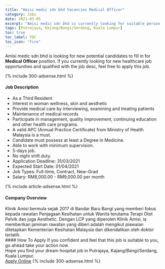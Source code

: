 ```yaml
---
title: "Amisi medic sdn bhd Vacancies Medical Officer" 
category: Jobs 
date: 2021-03-05 
excerpt: "Amisi medic sdn bhd is currently looking for suitable person to fill in the Medical Officer which positioned at Putrajaya, Kajang/Bangi/Serdang, Kuala Lumpur" 
tags: [Putrajaya, Kajang/Bangi/Serdang, Kuala Lumpur] 
toc: true 
toc_label: TOC 
toc_icon: "fire" 
--- 
```


<p>Amisi medic sdn bhd is looking for new potential candidates to fill in for <b>Medical Officer</b> position. If you currently looking for new healthcare job opportunities and qualified with the job desc, feel free to apply this job.
</p>{% include 300-adsense.html %} 
<div><div><h4>Job Description</h4></div><div><div><span><div><ul><li>As a Third Resident</li><li>Interest in woman wellness, skin and aesthetic</li><li>Provide medical care by interviewing, examining and treating patients</li><li>Maintenance of medical records</li><li>Participate in management, quality improvement, continuing education and other health care programs.</li><li>A valid APC (Annual Practice Certificate) from Ministry of Health Malaysia is a must.</li><li>Candidate must possess at least a Degree in Medicine.</li><li>Able to work with minimum supervision.</li><li>5-days job.</li><li>No night shift duty.</li><li>Application Deadline: 31/03/2021</li><li>Expected Start Date: 01/04/2021</li><li>Job Types: Full-time, Contract, New-Grad</li><li>Salary: RM8,000.00 - RM9,000.00 per month</li></ul></div></span></div></div></div> 
{% include article-adsense.html %} 
<div><div><h4>Company Overview</h4></div><div><div><span><div><div>Klinik Amisi bermula sejak 2017 di Bandar Baru Bangi yang memberi fokus kepada rawatan Penjagaan Kesihatan untuk Wanita terutama Terapi Otot Pelvik dan juga Aesthetic. Dengan LCP yang diperoleh Klinik Amisi, ia memberikan jaminan rawatan yang diberi adalah mengikut piawaian ditetapkan Kementerian Kesihatan Malaysia dan dikendalikan oleh doktor terlatih.</div></div></span></div></div></div> 
#### How To Apply 
If you confident and feel that this job is suitable to you, go ahead take your action now. <br/> 
Hope you find your dream hospital job in Putrajaya, Kajang/Bangi/Serdang, Kuala Lumpur. <br/> 
<a href="https://www.jobstreet.com.my/en/job/medical-officer-4498500?jobId=jobstreet-my-job-4498500" class="btn btn--warning" target="_blank" rel="nofollow noopenner">Apply Online</a> 
{% include 300-adsense.html %} 